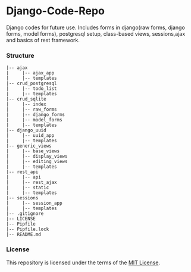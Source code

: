 # Django-Code-Repo
Django codes for future use. Includes forms in django(raw forms, django forms, model forms), postgresql setup, class-based views, sessions,ajax and basics of rest framework.

### Structure

```
|-- ajax
|     |-- ajax_app
|     |-- templates
|-- crud_postgresql
|     |-- todo_list
|     |-- templates
|-- crud_sqlite
|     |-- index
|     |-- raw_forms
|     |-- django_forms
|     |-- model_forms
|     |-- templates
|-- django_uuid
|     |-- uuid_app
|     |-- templates
|-- generic_views
|     |-- base_views
|     |-- display_views
|     |-- editing_views
|     |-- templates
|-- rest_api
|     |-- api
|     |-- rest_ajax
|     |-- static
|     |-- templates
|-- sessions
|     |-- session_app
|     |-- templates
|-- .gitignore
|-- LICENSE
|-- Pipfile
|-- Pipfile.lock
|-- README.md
```

### License

This repository is licensed under the terms of the [MIT License](LICENSE).

